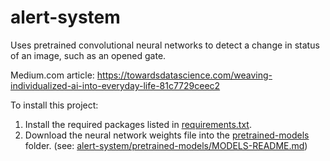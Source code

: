 # alert-system
Uses pretrained convolutional neural networks to detect a change in status of an image, such as an opened gate.

Medium.com article:
   https://towardsdatascience.com/weaving-individualized-ai-into-everyday-life-81c7729ceec2
   
To install this project:
 
 1. Install the required packages listed in [requirements.txt](https://github.com/hergott/alert-system/blob/main/requirements.txt).
 2. Download the neural network weights file into the [pretrained-models](https://github.com/hergott/alert-system/tree/main/pretrained-models) folder.  (see: [alert-system/pretrained-models/MODELS-README.md](https://github.com/hergott/alert-system/blob/main/pretrained-models/MODELS-README.md))

